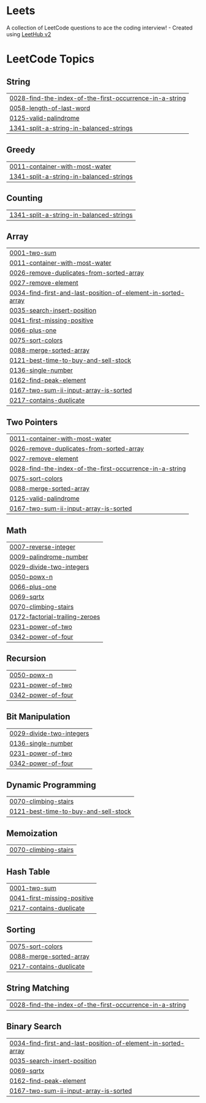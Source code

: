 # Leets
A collection of LeetCode questions to ace the coding interview! - Created using [LeetHub v2](https://github.com/arunbhardwaj/LeetHub-2.0)

<!---LeetCode Topics Start-->
# LeetCode Topics
## String
|  |
| ------- |
| [0028-find-the-index-of-the-first-occurrence-in-a-string](https://github.com/Panth-dat/Leets/tree/master/0028-find-the-index-of-the-first-occurrence-in-a-string) |
| [0058-length-of-last-word](https://github.com/Panth-dat/Leets/tree/master/0058-length-of-last-word) |
| [0125-valid-palindrome](https://github.com/Panth-dat/Leets/tree/master/0125-valid-palindrome) |
| [1341-split-a-string-in-balanced-strings](https://github.com/Panth-dat/Leets/tree/master/1341-split-a-string-in-balanced-strings) |
## Greedy
|  |
| ------- |
| [0011-container-with-most-water](https://github.com/Panth-dat/Leets/tree/master/0011-container-with-most-water) |
| [1341-split-a-string-in-balanced-strings](https://github.com/Panth-dat/Leets/tree/master/1341-split-a-string-in-balanced-strings) |
## Counting
|  |
| ------- |
| [1341-split-a-string-in-balanced-strings](https://github.com/Panth-dat/Leets/tree/master/1341-split-a-string-in-balanced-strings) |
## Array
|  |
| ------- |
| [0001-two-sum](https://github.com/Panth-dat/Leets/tree/master/0001-two-sum) |
| [0011-container-with-most-water](https://github.com/Panth-dat/Leets/tree/master/0011-container-with-most-water) |
| [0026-remove-duplicates-from-sorted-array](https://github.com/Panth-dat/Leets/tree/master/0026-remove-duplicates-from-sorted-array) |
| [0027-remove-element](https://github.com/Panth-dat/Leets/tree/master/0027-remove-element) |
| [0034-find-first-and-last-position-of-element-in-sorted-array](https://github.com/Panth-dat/Leets/tree/master/0034-find-first-and-last-position-of-element-in-sorted-array) |
| [0035-search-insert-position](https://github.com/Panth-dat/Leets/tree/master/0035-search-insert-position) |
| [0041-first-missing-positive](https://github.com/Panth-dat/Leets/tree/master/0041-first-missing-positive) |
| [0066-plus-one](https://github.com/Panth-dat/Leets/tree/master/0066-plus-one) |
| [0075-sort-colors](https://github.com/Panth-dat/Leets/tree/master/0075-sort-colors) |
| [0088-merge-sorted-array](https://github.com/Panth-dat/Leets/tree/master/0088-merge-sorted-array) |
| [0121-best-time-to-buy-and-sell-stock](https://github.com/Panth-dat/Leets/tree/master/0121-best-time-to-buy-and-sell-stock) |
| [0136-single-number](https://github.com/Panth-dat/Leets/tree/master/0136-single-number) |
| [0162-find-peak-element](https://github.com/Panth-dat/Leets/tree/master/0162-find-peak-element) |
| [0167-two-sum-ii-input-array-is-sorted](https://github.com/Panth-dat/Leets/tree/master/0167-two-sum-ii-input-array-is-sorted) |
| [0217-contains-duplicate](https://github.com/Panth-dat/Leets/tree/master/0217-contains-duplicate) |
## Two Pointers
|  |
| ------- |
| [0011-container-with-most-water](https://github.com/Panth-dat/Leets/tree/master/0011-container-with-most-water) |
| [0026-remove-duplicates-from-sorted-array](https://github.com/Panth-dat/Leets/tree/master/0026-remove-duplicates-from-sorted-array) |
| [0027-remove-element](https://github.com/Panth-dat/Leets/tree/master/0027-remove-element) |
| [0028-find-the-index-of-the-first-occurrence-in-a-string](https://github.com/Panth-dat/Leets/tree/master/0028-find-the-index-of-the-first-occurrence-in-a-string) |
| [0075-sort-colors](https://github.com/Panth-dat/Leets/tree/master/0075-sort-colors) |
| [0088-merge-sorted-array](https://github.com/Panth-dat/Leets/tree/master/0088-merge-sorted-array) |
| [0125-valid-palindrome](https://github.com/Panth-dat/Leets/tree/master/0125-valid-palindrome) |
| [0167-two-sum-ii-input-array-is-sorted](https://github.com/Panth-dat/Leets/tree/master/0167-two-sum-ii-input-array-is-sorted) |
## Math
|  |
| ------- |
| [0007-reverse-integer](https://github.com/Panth-dat/Leets/tree/master/0007-reverse-integer) |
| [0009-palindrome-number](https://github.com/Panth-dat/Leets/tree/master/0009-palindrome-number) |
| [0029-divide-two-integers](https://github.com/Panth-dat/Leets/tree/master/0029-divide-two-integers) |
| [0050-powx-n](https://github.com/Panth-dat/Leets/tree/master/0050-powx-n) |
| [0066-plus-one](https://github.com/Panth-dat/Leets/tree/master/0066-plus-one) |
| [0069-sqrtx](https://github.com/Panth-dat/Leets/tree/master/0069-sqrtx) |
| [0070-climbing-stairs](https://github.com/Panth-dat/Leets/tree/master/0070-climbing-stairs) |
| [0172-factorial-trailing-zeroes](https://github.com/Panth-dat/Leets/tree/master/0172-factorial-trailing-zeroes) |
| [0231-power-of-two](https://github.com/Panth-dat/Leets/tree/master/0231-power-of-two) |
| [0342-power-of-four](https://github.com/Panth-dat/Leets/tree/master/0342-power-of-four) |
## Recursion
|  |
| ------- |
| [0050-powx-n](https://github.com/Panth-dat/Leets/tree/master/0050-powx-n) |
| [0231-power-of-two](https://github.com/Panth-dat/Leets/tree/master/0231-power-of-two) |
| [0342-power-of-four](https://github.com/Panth-dat/Leets/tree/master/0342-power-of-four) |
## Bit Manipulation
|  |
| ------- |
| [0029-divide-two-integers](https://github.com/Panth-dat/Leets/tree/master/0029-divide-two-integers) |
| [0136-single-number](https://github.com/Panth-dat/Leets/tree/master/0136-single-number) |
| [0231-power-of-two](https://github.com/Panth-dat/Leets/tree/master/0231-power-of-two) |
| [0342-power-of-four](https://github.com/Panth-dat/Leets/tree/master/0342-power-of-four) |
## Dynamic Programming
|  |
| ------- |
| [0070-climbing-stairs](https://github.com/Panth-dat/Leets/tree/master/0070-climbing-stairs) |
| [0121-best-time-to-buy-and-sell-stock](https://github.com/Panth-dat/Leets/tree/master/0121-best-time-to-buy-and-sell-stock) |
## Memoization
|  |
| ------- |
| [0070-climbing-stairs](https://github.com/Panth-dat/Leets/tree/master/0070-climbing-stairs) |
## Hash Table
|  |
| ------- |
| [0001-two-sum](https://github.com/Panth-dat/Leets/tree/master/0001-two-sum) |
| [0041-first-missing-positive](https://github.com/Panth-dat/Leets/tree/master/0041-first-missing-positive) |
| [0217-contains-duplicate](https://github.com/Panth-dat/Leets/tree/master/0217-contains-duplicate) |
## Sorting
|  |
| ------- |
| [0075-sort-colors](https://github.com/Panth-dat/Leets/tree/master/0075-sort-colors) |
| [0088-merge-sorted-array](https://github.com/Panth-dat/Leets/tree/master/0088-merge-sorted-array) |
| [0217-contains-duplicate](https://github.com/Panth-dat/Leets/tree/master/0217-contains-duplicate) |
## String Matching
|  |
| ------- |
| [0028-find-the-index-of-the-first-occurrence-in-a-string](https://github.com/Panth-dat/Leets/tree/master/0028-find-the-index-of-the-first-occurrence-in-a-string) |
## Binary Search
|  |
| ------- |
| [0034-find-first-and-last-position-of-element-in-sorted-array](https://github.com/Panth-dat/Leets/tree/master/0034-find-first-and-last-position-of-element-in-sorted-array) |
| [0035-search-insert-position](https://github.com/Panth-dat/Leets/tree/master/0035-search-insert-position) |
| [0069-sqrtx](https://github.com/Panth-dat/Leets/tree/master/0069-sqrtx) |
| [0162-find-peak-element](https://github.com/Panth-dat/Leets/tree/master/0162-find-peak-element) |
| [0167-two-sum-ii-input-array-is-sorted](https://github.com/Panth-dat/Leets/tree/master/0167-two-sum-ii-input-array-is-sorted) |
<!---LeetCode Topics End-->